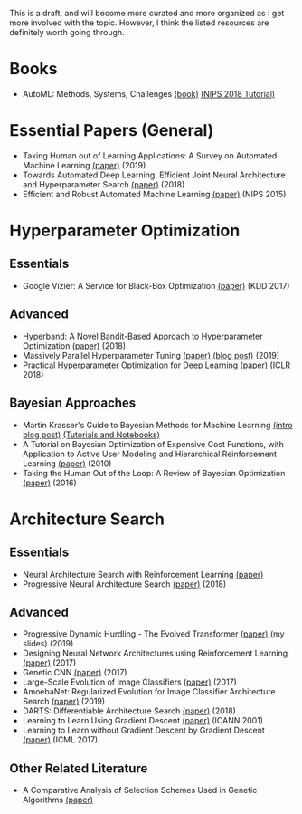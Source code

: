This is a draft, and will become more curated and more organized as I get more involved with the topic. However, I think the listed resources are definitely worth going through.

# Books
- AutoML: Methods, Systems, Challenges [(book)](https://www.automl.org/book/) [(NIPS 2018 Tutorial)](https://www.facebook.com/nipsfoundation/videos/199543964204829)


# Essential Papers (General)

- Taking Human out of Learning Applications: A Survey on Automated Machine Learning [(paper)](https://arxiv.org/abs/1810.13306) (2019)
- Towards Automated Deep Learning: Efficient Joint Neural Architecture and Hyperparameter Search [(paper)](https://arxiv.org/abs/1807.06906) (2018)
- Efficient and Robust Automated Machine Learning [(paper)](http://papers.nips.cc/paper/5872-efficient-and-robust-automated-machine-learning) (NIPS 2015)

# Hyperparameter Optimization
## Essentials

- Google Vizier: A Service for Black-Box Optimization [(paper)](https://dl.acm.org/citation.cfm?id=3098043) (KDD 2017)
 
## Advanced
- Hyperband: A Novel Bandit-Based Approach to Hyperparameter Optimization [(paper)](https://arxiv.org/abs/1603.06560) (2018)
- Massively Parallel Hyperparameter Tuning [(paper)](https://arxiv.org/abs/1810.05934) [(blog post)](https://blog.ml.cmu.edu/2018/12/12/massively-parallel-hyperparameter-optimization/) (2019)
- Practical Hyperparameter Optimization for Deep Learning [(paper)](https://openreview.net/forum?id=HJMudFkDf) (ICLR 2018)

## Bayesian Approaches
- Martin Krasser's Guide to Bayesian Methods for Machine Learning [(intro blog post)](http://krasserm.github.io/2018/03/21/bayesian-optimization/) [(Tutorials and Notebooks)](https://github.com/krasserm/bayesian-machine-learning)
- A Tutorial on Bayesian Optimization of Expensive Cost Functions, with Application to Active User Modeling and Hierarchical Reinforcement Learning [(paper)](https://arxiv.org/abs/1012.2599) (2010)
- Taking the Human Out of the Loop: A Review of Bayesian Optimization [(paper)](https://ieeexplore.ieee.org/abstract/document/7352306) (2016)
# Architecture Search
## Essentials
- Neural Architecture Search with Reinforcement Learning [(paper)](https://arxiv.org/abs/1611.01578)
- Progressive Neural Architecture Search [(paper)](http://openaccess.thecvf.com/content_ECCV_2018/html/Chenxi_Liu_Progressive_Neural_Architecture_ECCV_2018_paper.html) (2018)


## Advanced
- Progressive Dynamic Hurdling - The Evolved Transformer [(paper)](https://arxiv.org/abs/1901.11117) (my slides) (2019)
- Designing Neural Network Architectures using Reinforcement Learning [(paper)](https://arxiv.org/abs/1611.02167) (2017)
- Genetic CNN [(paper)](https://arxiv.org/abs/1703.01513) (2017)
- Large-Scale Evolution of Image Classifiers [(paper)](https://arxiv.org/abs/1703.01041) (2017)
- AmoebaNet: Regularized Evolution for Image Classifier Architecture Search [(paper)](https://arxiv.org/abs/1802.01548) (2019)
- DARTS: Differentiable Architecture Search [(paper)](https://arxiv.org/abs/1806.09055) (2018)
- Learning to Learn Using Gradient Descent [(paper)](https://link.springer.com/chapter/10.1007%2F3-540-44668-0_13) (ICANN 2001)
- Learning to Learn without Gradient Descent by Gradient Descent [(paper)](https://arxiv.org/abs/1611.03824) (ICML 2017)

## Other Related Literature
- A Comparative Analysis of Selection Schemes Used in Genetic Algorithms [(paper)](https://www.sciencedirect.com/science/article/pii/B9780080506845500082)